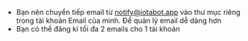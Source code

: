 + Bạn nên chuyển tiếp email từ notify@iotabot.app vào thư mục riêng trong tài khoản Email của mình. 
Để quản lý email dễ dàng hơn
+ Bạn có thể đăng kí tối đa 2 emails cho 1 tài khoản